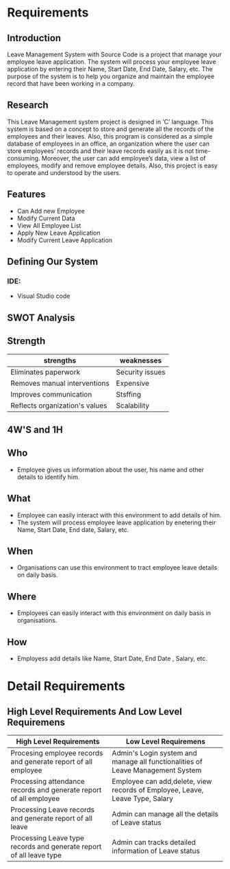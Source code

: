 # Requirements
## Introduction
Leave Management System with Source Code is a project that manage your employee leave application. The system will process your employee leave application by entering their Name, Start Date, End Date, Salary, etc. The purpose of the system is to help you organize and maintain the employee record that have been working in a company.
## Research
This Leave Management system project is designed in ‘C’ language. This system is based on a concept to store and generate all the records of the employees and their leaves. Also, this program is considered as a simple database of employees in an office, an organization where the user can store employees’ records and their leave records easily as it is not time-consuming. Moreover, the user can add employee’s data, view a list of employees, modify and remove employee details. Also, this project is easy to operate and understood by the users.

## Features 
- Can Add new Employee
- Modify Current Data
- View All Employee List
- Apply New Leave Application
- Modify Current Leave Application
## Defining Our System
### **IDE:**
- Visual Studio code
## SWOT Analysis
## Strength

| strengths | weaknesses |
| --------- | ---------- |
| Eliminates paperwork| Security issues |
| Removes manual interventions | Expensive |
| Improves communication | Stsffing |
| Reflects organization's values | Scalability |
## 4W'S and 1H
## Who
- Employee gives us information about the user, his name and other details to identify him.
## What
- Employee can easily interact with this environment to add details of him.
- The system will process employee leave application by enetering their Name, Start Date, End date, Salary, etc. 
## When
- Organisations can use this environment to tract employee leave details on daily basis.
## Where
- Employees can easily interact with this environment on daily basis in organisations.
## How
- Employess add details like Name, Start Date, End Date , Salary, etc.
# Detail Requirements 
## High Level Requirements And Low Level Requiremens

| High Level Requirements | Low Level Requiremens |
| ----------------------- | --------------------- |
| Procesing employee records and generate report of all employee | Admin's Login system and manage all functionalities of Leave Management System |
| Processing attendance records and generate report of all employee | Employee can add,delete, view records of Employee, Leave, Leave Type, Salary | 
| Processing Leave records and generate report of all leave | Admin can manage all the details of Leave status |
| Processing Leave type records and generate report of all leave type | Admin can tracks detailed information of Leave status |




